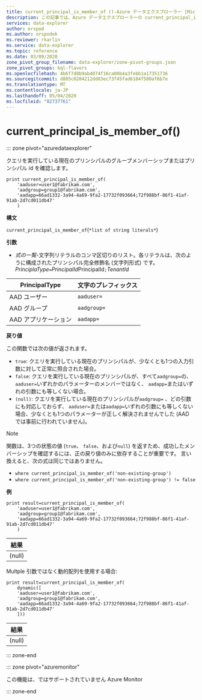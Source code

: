 ```yaml
---
title: current_principal_is_member_of ()-Azure データエクスプローラー |Microsoft Docs
description: この記事では、Azure データエクスプローラーの current_principal_is_member_of () について説明します。
services: data-explorer
author: orspod
ms.author: orspodek
ms.reviewer: rkarlin
ms.service: data-explorer
ms.topic: reference
ms.date: 03/09/2020
zone_pivot_group_filename: data-explorer/zone-pivot-groups.json
zone_pivot_groups: kql-flavors
ms.openlocfilehash: 4b6f7d0b9ab4074f16ca00b4a3febb1a17351736
ms.sourcegitcommit: d885c0204212dd83ec73f45fad6184f580af6b7e
ms.translationtype: MT
ms.contentlocale: ja-JP
ms.lasthandoff: 05/04/2020
ms.locfileid: "82737761"
---
```

# <a name="current_principal_is_member_of"></a>current_principal_is_member_of()

::: zone pivot="azuredataexplorer"

クエリを実行している現在のプリンシパルのグループメンバーシップまたはプリンシパル id を確認します。

```kusto
print current_principal_is_member_of(
    'aaduser=user1@fabrikam.com', 
    'aadgroup=group1@fabrikam.com',
    'aadapp=66ad1332-3a94-4a69-9fa2-17732f093664;72f988bf-86f1-41af-91ab-2d7cd011db47'
    )
```

**構文**

`current_principal_is_member_of`(`*list of string literals*`)

**引数**

* *式の一覧*-文字列リテラルのコンマ区切りのリスト。各リテラルは、次のように構成されたプリンシパル完全修飾名 (文字列形式) です。  
*PrinciplaType*`=`*PrincipalId*PrincipalId`;`*TenantId*

| PrincipalType   | 文字のプレフィックス  |
|-----------------|-------------|
| AAD ユーザー        | `aaduser=`  |
| AAD グループ       | `aadgroup=` |
| AAD アプリケーション | `aadapp=`   |

**戻り値**

この関数では次の値が返されます。
* `true`: クエリを実行している現在のプリンシパルが、少なくとも1つの入力引数に対して正常に照合された場合。
* `false`: クエリを実行している現在のプリンシパルが、すべて`aadgroup=`の、 `aaduser=`いずれかのパラメーターのメンバーではなく、 `aadapp=`またはいずれの引数にも等しくない場合。
* `(null)`: クエリを実行している現在のプリンシパルが`aadgroup=` 、どの引数にも対応しておらず、 `aaduser=`または`aadapp=`いずれの引数にも等しくない場合、少なくとも1つのパラメーターが正しく解決されませんでした (AAD では事前に行われていません)。 

> [!NOTE]
> 関数は、3つの状態の値 (`true`、 `false`、および`null`) を返すため、成功したメンバーシップを確認するには、正の戻り値のみに依存することが重要です。 言い換えると、次の式は同じではありません。
> 
> * `where current_principal_is_member_of('non-existing-group')`
> * `where current_principal_is_member_of('non-existing-group') != false` 


**例**

```kusto
print result=current_principal_is_member_of(
    'aaduser=user1@fabrikam.com', 
    'aadgroup=group1@fabrikam.com',
    'aadapp=66ad1332-3a94-4a69-9fa2-17732f093664;72f988bf-86f1-41af-91ab-2d7cd011db47'
    )
```

| 結果 |
|--------|
| (null) |

Multple 引数ではなく動的配列を使用する場合:

```kusto
print result=current_principal_is_member_of(
    dynamic([
    'aaduser=user1@fabrikam.com', 
    'aadgroup=group1@fabrikam.com',
    'aadapp=66ad1332-3a94-4a69-9fa2-17732f093664;72f988bf-86f1-41af-91ab-2d7cd011db47'
    ]))
```

| 結果 |
|--------|
| (null) |

::: zone-end

::: zone pivot="azuremonitor"

この機能は、ではサポートされていません Azure Monitor

::: zone-end
